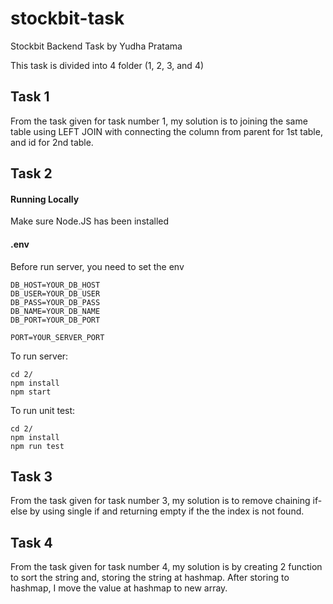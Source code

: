 # stockbit-task
Stockbit Backend Task by Yudha Pratama

This task is divided into 4 folder (1, 2, 3, and 4)

## Task 1
From the task given for task number 1, my solution is to joining the same table using LEFT JOIN with connecting the column from parent for 1st table, and id for 2nd table.

## Task 2
#### Running Locally
Make sure Node.JS has been installed
#### .env
Before run server, you need to set the env
```
DB_HOST=YOUR_DB_HOST
DB_USER=YOUR_DB_USER
DB_PASS=YOUR_DB_PASS
DB_NAME=YOUR_DB_NAME
DB_PORT=YOUR_DB_PORT

PORT=YOUR_SERVER_PORT
```

To run server:
```
cd 2/
npm install
npm start
```

To run unit test:
```
cd 2/
npm install
npm run test
```

## Task 3
From the task given for task number 3, my solution is to remove chaining if-else by using single if and returning empty if the the index is not found.

## Task 4
From the task given for task number 4, my solution is by creating 2 function to sort the string and, storing the string at hashmap. After storing to hashmap, I move the value at hashmap to new array.



